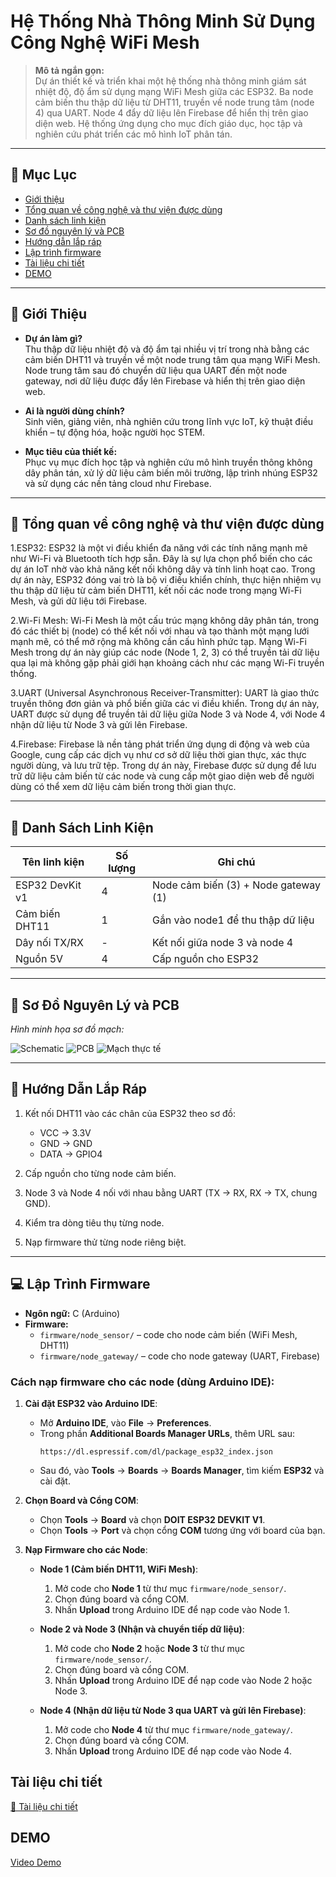 # Hệ Thống Nhà Thông Minh Sử Dụng Công Nghệ WiFi Mesh

> **Mô tả ngắn gọn:**  
Dự án thiết kế và triển khai một hệ thống nhà thông minh giám sát nhiệt độ, độ ẩm sử dụng mạng WiFi Mesh giữa các ESP32. Ba node cảm biến thu thập dữ liệu từ DHT11, truyền về node trung tâm (node 4) qua UART. Node 4 đẩy dữ liệu lên Firebase để hiển thị trên giao diện web. Hệ thống ứng dụng cho mục đích giáo dục, học tập và nghiên cứu phát triển các mô hình IoT phân tán.

---

## 📑 Mục Lục

- [Giới thiệu](#giới-thiệu)  
- [Tổng quan về công nghệ và thư viện được dùng](#tổng-quan-về-công-nghệ-và-thư-viện-được-dùng)  
- [Danh sách linh kiện](#danh-sách-linh-kiện)  
- [Sơ đồ nguyên lý và PCB](#sơ-đồ-nguyên-lý-và-pcb)  
- [Hướng dẫn lắp ráp](#hướng-dẫn-lắp-ráp)  
- [Lập trình firmware](#lập-trình-firmware)  
- [Tài liệu chi tiết](#tài-liệu-chi-tiết)  
- [DEMO](#demo)   

---

## 👋 Giới Thiệu

- **Dự án làm gì?**  
  Thu thập dữ liệu nhiệt độ và độ ẩm tại nhiều vị trí trong nhà bằng các cảm biến DHT11 và truyền về một node trung tâm qua mạng WiFi Mesh. Node trung tâm sau đó chuyển dữ liệu qua UART đến một node gateway, nơi dữ liệu được đẩy lên Firebase và hiển thị trên giao diện web.

- **Ai là người dùng chính?**  
  Sinh viên, giảng viên, nhà nghiên cứu trong lĩnh vực IoT, kỹ thuật điều khiển – tự động hóa, hoặc người học STEM.

- **Mục tiêu của thiết kế:**  
  Phục vụ mục đích học tập và nghiên cứu mô hình truyền thông không dây phân tán, xử lý dữ liệu cảm biến môi trường, lập trình nhúng ESP32 và sử dụng các nền tảng cloud như Firebase.

---

## 📐 Tổng quan về công nghệ và thư viện được dùng
1.ESP32:
ESP32 là một vi điều khiển đa năng với các tính năng mạnh mẽ như Wi-Fi và Bluetooth tích hợp sẵn. Đây là sự lựa chọn phổ biến cho các dự án IoT nhờ vào khả năng kết nối không dây và tính linh hoạt cao.
Trong dự án này, ESP32 đóng vai trò là bộ vi điều khiển chính, thực hiện nhiệm vụ thu thập dữ liệu từ cảm biến DHT11, kết nối các node trong mạng Wi-Fi Mesh, và gửi dữ liệu tới Firebase.

2.Wi-Fi Mesh:
Wi-Fi Mesh là một cấu trúc mạng không dây phân tán, trong đó các thiết bị (node) có thể kết nối với nhau và tạo thành một mạng lưới mạnh mẽ, có thể mở rộng mà không cần cấu hình phức tạp.
Mạng Wi-Fi Mesh trong dự án này giúp các node (Node 1, 2, 3) có thể truyền tải dữ liệu qua lại mà không gặp phải giới hạn khoảng cách như các mạng Wi-Fi truyền thống.

3.UART (Universal Asynchronous Receiver-Transmitter):
UART là giao thức truyền thông đơn giản và phổ biến giữa các vi điều khiển. Trong dự án này, UART được sử dụng để truyền tải dữ liệu giữa Node 3 và Node 4, với Node 4 nhận dữ liệu từ Node 3 và gửi lên Firebase.

4.Firebase:
Firebase là nền tảng phát triển ứng dụng di động và web của Google, cung cấp các dịch vụ như cơ sở dữ liệu thời gian thực, xác thực người dùng, và lưu trữ tệp.
Trong dự án này, Firebase được sử dụng để lưu trữ dữ liệu cảm biến từ các node và cung cấp một giao diện web để người dùng có thể xem dữ liệu cảm biến trong thời gian thực.

---

## 🧰 Danh Sách Linh Kiện

| Tên linh kiện        | Số lượng | Ghi chú                                 |
|----------------------|----------|-----------------------------------------|
| ESP32 DevKit v1      | 4        | Node cảm biến (3) + Node gateway (1)    |
| Cảm biến DHT11       | 1        | Gắn vào node1 để thu thập dữ liệu       |
| Dây nối TX/RX        | -        | Kết nối giữa node 3 và node 4           |
| Nguồn 5V             | 4        | Cấp nguồn cho ESP32                     |
        

---

## 🔧 Sơ Đồ Nguyên Lý và PCB

_Hình minh họa sơ đồ mạch:_

![Schematic](Image/Sch.png)
![PCB](Image/Pcb.png)
![Mạch thực tế](Image/Mạch.png)

---

## 🔩 Hướng Dẫn Lắp Ráp

1. Kết nối DHT11 vào các chân của ESP32 theo sơ đồ:  
   - VCC → 3.3V  
   - GND → GND  
   - DATA → GPIO4

2. Cấp nguồn cho từng node cảm biến.  
3. Node 3 và Node 4 nối với nhau bằng UART (TX → RX, RX → TX, chung GND).  
4. Kiểm tra dòng tiêu thụ từng node.  
5. Nạp firmware thử từng node riêng biệt.

---

## 💻 Lập Trình Firmware

- **Ngôn ngữ:** C (Arduino)
- **Firmware:**
  - `firmware/node_sensor/` – code cho node cảm biến (WiFi Mesh, DHT11)
  - `firmware/node_gateway/` – code cho node gateway (UART, Firebase)

### **Cách nạp firmware cho các node (dùng Arduino IDE):**

1. **Cài đặt ESP32 vào Arduino IDE**:
   - Mở **Arduino IDE**, vào **File** -> **Preferences**.
   - Trong phần **Additional Boards Manager URLs**, thêm URL sau:
     ```
     https://dl.espressif.com/dl/package_esp32_index.json
     ```
   - Sau đó, vào **Tools** -> **Boards** -> **Boards Manager**, tìm kiếm **ESP32** và cài đặt.

2. **Chọn Board và Cổng COM**:
   - Chọn **Tools** -> **Board** và chọn **DOIT ESP32 DEVKIT V1**.
   - Chọn **Tools** -> **Port** và chọn cổng **COM** tương ứng với board của bạn.

3. **Nạp Firmware cho các Node**:
   - **Node 1 (Cảm biến DHT11, WiFi Mesh)**:
     1. Mở code cho **Node 1** từ thư mục `firmware/node_sensor/`.
     2. Chọn đúng board và cổng COM.
     3. Nhấn **Upload** trong Arduino IDE để nạp code vào Node 1.
   
   - **Node 2 và Node 3 (Nhận và chuyển tiếp dữ liệu)**:
     1. Mở code cho **Node 2** hoặc **Node 3** từ thư mục `firmware/node_sensor/`.
     2. Chọn đúng board và cổng COM.
     3. Nhấn **Upload** trong Arduino IDE để nạp code vào Node 2 hoặc Node 3.

   - **Node 4 (Nhận dữ liệu từ Node 3 qua UART và gửi lên Firebase)**:
     1. Mở code cho **Node 4** từ thư mục `firmware/node_gateway/`.
     2. Chọn đúng board và cổng COM.
     3. Nhấn **Upload** trong Arduino IDE để nạp code vào Node 4.
## Tài liệu chi tiết
[📄 Tài liệu chi tiết](https://docs.google.com/document/d/1G99TuD50ztIW2RdDFPw2Z6U_Oa_O0XJtjfCVR7zlI1Q/edit?usp=sharing)

## DEMO
[Video Demo](https://youtu.be/w10ksupIWow)
